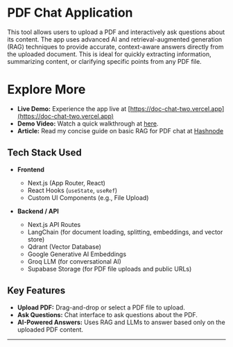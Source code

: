 # PDF Chat Application

This tool allows users to upload a PDF and interactively ask questions about its content. The app uses advanced AI and retrieval-augmented generation (RAG) techniques to provide accurate, context-aware answers directly from the uploaded document. This is ideal for quickly extracting information, summarizing content, or clarifying specific points from any PDF file.

# Explore More

- **Live Demo:** Experience the app live at [https://doc-chat-two.vercel.app](https://doc-chat-two.vercel.app)
- **Demo Video:** Watch a quick walkthrough at [here](https://drive.google.com/file/d/1bdZoQzQElzmMSx0KOpuzV12o-Gw-9xFi/view?usp=drive_link).
- **Article:** Read my concise guide on basic RAG for PDF chat at [Hashnode](https://satyajit-gen-ai.hashnode.dev/basic-rag-for-pdf-chat-short-and-crisp)

## Tech Stack Used

- **Frontend**
  - Next.js (App Router, React)
  - React Hooks (`useState`, `useRef`)
  - Custom UI Components (e.g., File Upload)

- **Backend / API**
  - Next.js API Routes
  - LangChain (for document loading, splitting, embeddings, and vector store)
  - Qdrant (Vector Database)
  - Google Generative AI Embeddings
  - Groq LLM (for conversational AI)
  - Supabase Storage (for PDF file uploads and public URLs)

## Key Features

- **Upload PDF:** Drag-and-drop or select a PDF file to upload.
- **Ask Questions:** Chat interface to ask questions about the PDF.
- **AI-Powered Answers:** Uses RAG and LLMs to answer based only on the uploaded PDF content.
---
